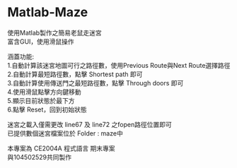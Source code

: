 # Matlab-Maze
使用Matlab製作之簡易老鼠走迷宮<br>
富含GUI，使用滑鼠操作<br>

涵蓋功能:<br>
1.自動計算該迷宮地圖可行之路徑數，使用Previous Route與Next Route選擇路徑<br>
2.自動計算最短路徑數，點擊 Shortest path 即可<br>
3.自動計算使用傳送門之最短路徑數，點擊 Through doors 即可<br>
4.使用滑鼠點擊方向鍵移動<br>
5.顯示目前狀態於最下方<br>
6.點擊 Reset，回到初始狀態<br>

迷宮之載入僅需更改 line67 及 line72 之fopen路徑位置即可<br>
已提供數個迷宮檔案位於 Folder : maze中<br>

本專案為 CE2004A 程式語言 期末專案<br>
與104502529共同製作
